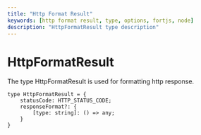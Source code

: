 ```yaml
---
title: "Http Format Result"
keywords: [http format result, type, options, fortjs, node]
description: "HttpFormatResult type description"
---
```


# HttpFormatResult

The type HttpFormatResult is used for formatting http response.

```
type HttpFormatResult = {
    statusCode: HTTP_STATUS_CODE;
    responseFormat?: {
        [type: string]: () => any;
    }
}
```